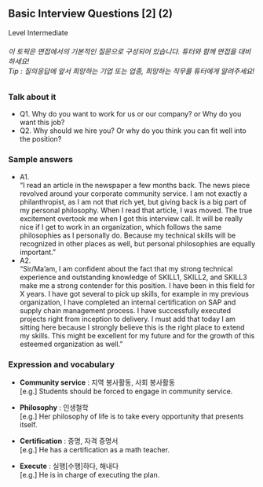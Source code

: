 ## Basic Interview Questions [2] (2)
Level Intermediate
###### 이 토픽은 면접에서의 기본적인 질문으로 구성되어 있습니다. 튜터와 함께 면접을 대비하세요!<br/>Tip : 질의응답에 앞서 희망하는 기업 또는 업종, 희망하는 직무를 튜터에게 알려주세요!

### Talk about it
- Q1. Why do you want to work for us or our company? or Why do you want this job?
- Q2. Why should we hire you? Or why do you think you can fit well into the position?
### Sample answers
- A1.  
“I read an article in the newspaper a few months back. The news piece revolved around your corporate community service. I am not exactly a philanthropist, as I am not that rich yet, but giving back is a big part of my personal philosophy. When I read that article, I was moved. The true excitement overtook me when I got this interview call. It will be really nice if I get to work in an organization, which follows the same philosophies as I personally do. Because my technical skills will be recognized in other places as well, but personal philosophies are equally important.”
- A2.  
“Sir/Ma’am, I am confident about the fact that my strong technical experience and outstanding knowledge of SKILL1, SKILL2, and SKILL3 make me a strong contender for this position. I have been in this field for X years. I have got several to pick up skills, for example in my previous organization, I have completed an internal certification on SAP and supply chain management process. I have successfully executed projects right from inception to delivery. I must add that today I am sitting here because I strongly believe this is the right place to extend my skills. This might be excellent for my future and for the growth of this esteemed organization as well.”
### Expression and vocabulary
- **Community service** : 지역 봉사활동, 사회 봉사활동  
[e.g.] Students should be forced to engage in community service.

- **Philosophy** : 인생철학  
[e.g.] Her philosophy of life is to take every opportunity that presents itself.

- **Certification** : 증명, 자격 증명서  
[e.g.] He has a certification as a math teacher.

- **Execute** : 실행[수행]하다, 해내다  
[e.g.] He is in charge of executing the plan.


